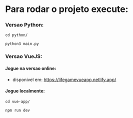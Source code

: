 # Para rodar o projeto execute:

### Versao Python:
```
cd python/

python3 main.py
```


### Versao VueJS:
#### Jogue na versao online:
- disponivel em: https://lifegamevueapp.netlify.app/

#### Jogue localmente:

```
cd vue-app/

npm run dev
```